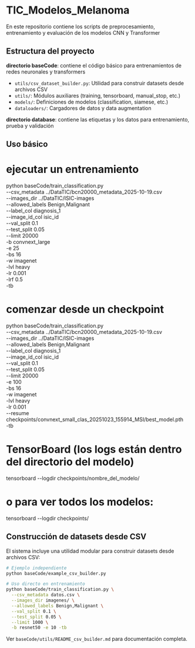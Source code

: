 # TIC_Modelos_Melanoma
En este repositorio contiene los scripts de preprocesamiento, entrenamiento y evaluación de los modelos CNN y Transformer

## Estructura del proyecto

**directorio baseCode**: contiene el código básico para entrenamientos de redes neuronales y transformers
- `utils/csv_dataset_builder.py`: Utilidad para construir datasets desde archivos CSV
- `utils/`: Módulos auxiliares (training, tensorboard, manual_stop, etc.)
- `models/`: Definiciones de modelos (classification, siamese, etc.)
- `dataloaders/`: Cargadores de datos y data augmentation

**directorio database**: contiene las etiquetas y los datos para entrenamiento, prueba y validación

## Uso básico

# ejecutar un entrenamiento
python baseCode/train_classification.py \
  --csv_metadata ../DataTIC/bcn20000_metadata_2025-10-19.csv \
  --images_dir ../DataTIC/ISIC-images \
  --allowed_labels Benign,Malignant \
  --label_col diagnosis_1 \
  --image_id_col isic_id \
  --val_split 0.1 \
  --test_split 0.05 \
  --limit 20000 \
  -b convnext_large \
  -e 25 \
  -bs 16 \
  -w imagenet \
  -lvl heavy \
  -lr 0.001 \
  -lrf 0.5  \
  -tb

# comenzar desde un checkpoint
python baseCode/train_classification.py \
--csv_metadata ../DataTIC/bcn20000_metadata_2025-10-19.csv \
--images_dir ../DataTIC/ISIC-images \
--allowed_labels Benign,Malignant \
--label_col diagnosis_1 \
--image_id_col isic_id \
--val_split 0.1 \
--test_split 0.05 \
--limit 20000 \
-e 100 \
-bs 16 \
-w imagenet \
-lvl heavy \
-lr 0.001 \
--resume checkpoints/convnext_small_clas_20251023_155914_MSI/best_model.pth \
-tb 

# TensorBoard (los logs están dentro del directorio del modelo)
tensorboard --logdir checkpoints/nombre_del_modelo/
# o para ver todos los modelos:
tensorboard --logdir checkpoints/

## Construcción de datasets desde CSV

El sistema incluye una utilidad modular para construir datasets desde archivos CSV:

```bash
# Ejemplo independiente
python baseCode/example_csv_builder.py

# Uso directo en entrenamiento
python baseCode/train_classification.py \
  --csv_metadata datos.csv \
  --images_dir imagenes/ \
  --allowed_labels Benign,Malignant \
  --val_split 0.1 \
  --test_split 0.05 \
  --limit 1000 \
  -b resnet50 -e 10 -tb
```

Ver `baseCode/utils/README_csv_builder.md` para documentación completa.